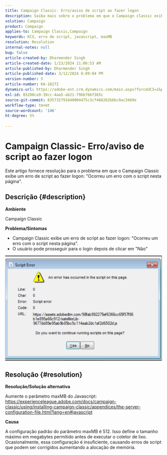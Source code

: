 ```yaml
---
title: Campaign Classic- Erro/aviso de script ao fazer logon
description: Saiba mais sobre o problema em que o Campaign classic exibe um aviso de erro de script ao fazer logon. Aumente o parâmetro javascript maxMB.
solution: Campaign
product: Campaign
applies-to: Campaign Classic,Campaign
keywords: KCS, erro de script, javascript, maxMB
resolution: Resolution
internal-notes: null
bug: false
article-created-by: Dharmender Singh
article-created-date: 1/23/2024 11:06:53 AM
article-published-by: Dharmender Singh
article-published-date: 3/12/2024 8:09:04 PM
version-number: 5
article-number: KA-16272
dynamics-url: https://adobe-ent.crm.dynamics.com/main.aspx?forceUCI=1&pagetype=entityrecord&etn=knowledgearticle&id=3eda4c7e-dfb9-ee11-a569-6045bd006149
exl-id: 85200ca9-39cc-4aa5-ab21-79bb766f365c
source-git-commit: 835732791640004475c3cf468262bbbc9ac34b9e
workflow-type: tm+mt
source-wordcount: '146'
ht-degree: 5%

---
```


# Campaign Classic- Erro/aviso de script ao fazer logon


Este artigo fornece resolução para o problema em que o Campaign Classic exibe um erro de script ao fazer logon: &quot;Ocorreu um erro com o script nesta página&quot;.

## Descrição {#description}


<b>Ambiente</b>

Campaign Classic

<b>Problema/Sintomas</b>

- Campaign Classic exibe um erro de script ao fazer logon: &quot;Ocorreu um erro com o script nesta página&quot;.
- O usuário pode prosseguir para o login depois de clicar em &quot;Não&quot;


![](assets/___3fda4c7e-dfb9-ee11-a569-6045bd006149___.jpeg)


## Resolução {#resolution}


<b>Resolução/Solução alternativa</b>

Aumente o parâmetro maxMB do Javascript: https://experienceleague.adobe.com/docs/campaign-classic/using/installing-campaign-classic/appendices/the-server-configuration-file.html?lang=en#javascript

<b>Causa</b>

A configuração padrão do parâmetro maxMB é 512. Isso define o tamanho máximo em megabytes permitido antes de executar o coletor de lixo. Ocasionalmente, essa configuração é insuficiente, causando erros de script que podem ser corrigidos aumentando a alocação de memória.
